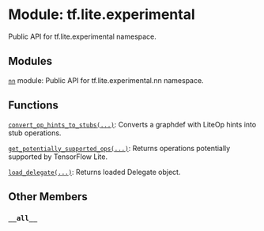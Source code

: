 <div itemscope itemtype="http://developers.google.com/ReferenceObject">
<meta itemprop="name" content="tf.lite.experimental" />
<meta itemprop="path" content="Stable" />
<meta itemprop="property" content="__all__"/>
</div>

# Module: tf.lite.experimental

Public API for tf.lite.experimental namespace.

## Modules

[`nn`](../../tf/lite/experimental/nn.md) module: Public API for tf.lite.experimental.nn namespace.

## Functions

[`convert_op_hints_to_stubs(...)`](../../tf/lite/experimental/convert_op_hints_to_stubs.md): Converts a graphdef with LiteOp hints into stub operations.

[`get_potentially_supported_ops(...)`](../../tf/lite/experimental/get_potentially_supported_ops.md): Returns operations potentially supported by TensorFlow Lite.

[`load_delegate(...)`](../../tf/lite/experimental/load_delegate.md): Returns loaded Delegate object.

## Other Members

<h3 id="__all__"><code>__all__</code></h3>

